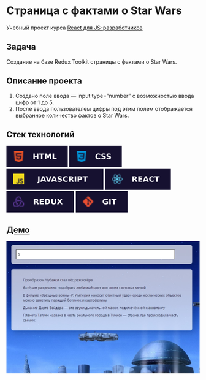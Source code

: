 # Страница с фактами о Star Wars

Учебный проект курса [React для JS-разработчиков](https://netology.ru/programs/react)

## **Задача**

Создание на базе Redux Toolkit страницы с фактами о Star Wars.

## **Описание проекта**

1. Создано поле ввода — input type=”number” с возможностью ввода цифр от 1 до 5.
2. После ввода пользователем цифры под этим полем отображается выбранное количество фактов о Star Wars.
## **Стек технологий**
![HTML](./public/images/html.svg)
![CSS](./public/images/css.svg)
![JS](./public/images/js.svg)
![REACT](./public/images/react.svg)
![REDUX](./public/images/redux.svg)
![GIT](./public/images/git.svg)

## [**Демо**](https://star-wars-ruby-pi.vercel.app/)
![demo](./public/images/demo.jpg)